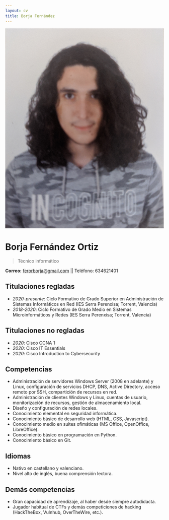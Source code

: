 ```yaml
---
layout: cv
title: Borja Fernández
---
```


<img id='foto' src='./foto.jpg'>

# Borja Fernández Ortiz

> Técnico informático

<div id="webaddress">
  <b>Correo:</b> <a href='mailto://ferorborja@gmail.com'>ferorborja@gmail.com</a>
  || Teléfono: 634621401
</div>

## Titulaciones regladas
-   _2020-presente_: Ciclo Formativo de Grado Superior en Administración de Sistemas Informáticos en Red (IES Serra Perenxisa; Torrent, Valencia)
-   _2018-2020_: Ciclo Formativo de Grado Medio en Sistemas Microinformáticos y Redes (IES Serra Perenxisa; Torrent, Valencia)

## Titulaciones no regladas
-   _2020_: Cisco CCNA 1
-   _2020_: Cisco IT Essentials
-   _2020_: Cisco Introduction to Cybersecurity

## Competencias
-   Administración de servidores Windows Server (2008 en adelante) y Linux, configuración de
    servicios DHCP, DNS, Active Directory, acceso remoto por SSH, compartición de recursos en red.
-   Administración de clientes Windows y Linux, cuentas de usuario, monitorización de recursos,
    gestión de almacenamiento local.
-   Diseño y configuración de redes locales.
-   Conocimiento elemental en seguridad informática.
-   Conocimiento básico de desarrollo web (HTML, CSS, Javascript).
-   Conocimiento medio en suites ofimáticas (MS Office, OpenOffice, LibreOffice).
-   Conocimiento básico en programación en Python.
-   Conocimiento básico en Git.

## Idiomas
-   Nativo en castellano y valenciano.
-   Nivel alto de inglés, buena comprensión lectora.

## Demás competencias
-   Gran capacidad de aprendizaje, al haber desde siempre autodidacta.
-   Jugador habitual de CTFs y demás competiciones de hacking (HackTheBox, Vulnhub, OverTheWire, etc.).
